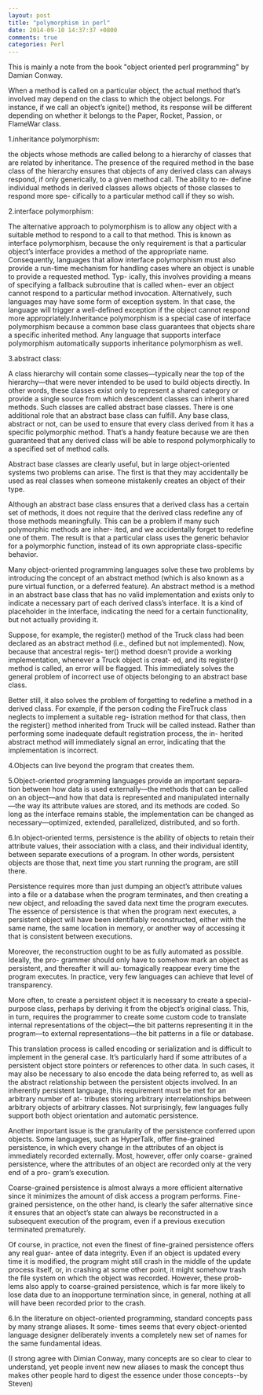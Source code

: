 ```yaml
---
layout: post
title: "polymorphism in perl"
date: 2014-09-10 14:37:37 +0800
comments: true
categories: Perl
---
```

This is mainly a note from the book "object oriented perl programming" by Damian Conway.


When a method is called on a particular object, the actual method that’s involved may depend on the class to which the object belongs. For instance, if we call an object’s ignite() method, its response will be different depending on whether it belongs to the Paper, Rocket, Passion, or FlameWar class.    

1.inheritance polymorphism:

the objects whose methods are called belong to a hierarchy of classes that are related by inheritance. The presence of the required method in the base class of the hierarchy ensures that objects of any derived class can always respond, if only generically, to a given method call. The ability to re- define individual methods in derived classes allows objects of those classes to respond more spe- cifically to a particular method call if they so wish.    

2.interface polymorphism:  

The alternative approach to polymorphism is to allow any object with a suitable method to respond to a call to that method. This is known as interface polymorphism, because the only requirement is that a particular object’s interface provides a method of the appropriate name. Consequently, languages that allow interface polymorphism must also provide a run-time mechanism for handling cases where an object is unable to provide a requested method. Typ- ically, this involves providing a means of specifying a fallback subroutine that is called when- ever an object cannot respond to a particular method invocation. Alternatively, such languages may have some form of exception system. In that case, the language will trigger a well-defined exception if the object cannot respond more appropriately.Inheritance polymorphism is a special case of interface polymorphism because a common base class guarantees that objects share a specific inherited method. Any language that supports interface polymorphism automatically supports inheritance polymorphism as well.

3.abstract class:   

A class hierarchy will contain some classes—typically near the top of the hierarchy—that were never intended to be used to build objects directly. In other words, these classes exist only to represent a shared category or provide a single source from which descendent classes can inherit shared methods. Such classes are called abstract base classes. There is one additional role that an abstract base class can fulfill. Any base class, abstract or not, can be used to ensure that every class derived from it has a specific polymorphic method. That’s a handy feature because we are then guaranteed that any derived class will be able to respond polymorphically to a specified set of method calls.    

Abstract base classes are clearly useful, but in large object-oriented systems two problems can arise. The first is that they may accidentally be used as real classes when someone mistakenly creates an object of their type.   

Although an abstract base class ensures that a derived class has a certain set of methods, it does not require that the derived class redefine any of those methods meaningfully. This can be a problem if many such polymorphic methods are inher- ited, and we accidentally forget to redefine one of them. The result is that a particular class uses the generic behavior for a polymorphic function, instead of its own appropriate class-specific behavior.  

Many object-oriented programming languages solve these two problems by introducing the concept of an abstract method (which is also known as a pure virtual function, or a deferred feature). An abstract method is a method in an abstract base class that has no valid implementation and exists only to indicate a necessary part of each derived class’s interface. It is a kind of placeholder in the interface, indicating the need for a certain functionality, but not actually providing it.     

Suppose, for example, the register() method of the Truck class had been declared as an abstract method (i.e., defined but not implemented). Now, because that ancestral regis- ter() method doesn’t provide a working implementation, whenever a Truck object is creat- ed, and its register() method is called, an error will be flagged. This immediately solves the general problem of incorrect use of objects belonging to an abstract base class.  
Better still, it also solves the problem of forgetting to redefine a method in a derived class. For example, if the person coding the FireTruck class neglects to implement a suitable reg- istration method for that class, then the register() method inherited from Truck will be called instead. Rather than performing some inadequate default registration process, the in- herited abstract method will immediately signal an error, indicating that the implementation is incorrect.

4.Objects can live beyond the program that creates them.   

5.Object-oriented programming languages provide an important separa- tion between how data is used externally—the methods that can be called on an object—and how that data is represented and manipulated internally—the way its attribute values are stored, and its methods are coded. So long as the interface remains stable, the implementation can be changed as necessary—optimized, extended, parallelized, distributed, and so forth.   

6.In object-oriented terms, persistence is the ability of objects to retain their attribute values, their association with a class, and their individual identity, between separate executions of a program. In other words, persistent objects are those that, next time you start running the program, are still there.   

Persistence requires more than just dumping an object’s attribute values into a file or a database when the program terminates, and then creating a new object, and reloading the saved data next time the program executes. The essence of persistence is that when the program next executes, a persistent object will have been identifiably reconstructed, either with the same name, the same location in memory, or another way of accessing it that is consistent between executions.    

Moreover, the reconstruction ought to be as fully automated as possible. Ideally, the pro- grammer should only have to somehow mark an object as persistent, and thereafter it will au- tomagically reappear every time the program executes. In practice, very few languages can achieve that level of transparency.    

More often, to create a persistent object it is necessary to create a special-purpose class, perhaps by deriving it from the object’s original class. This, in turn, requires the programmer to create some custom code to translate internal representations of the object—the bit patterns representing it in the program—to external representations—the bit patterns in a file or database.   

This translation process is called encoding or serialization and is difficult to implement in the general case. It’s particularly hard if some attributes of a persistent object store pointers or references to other data. In such cases, it may also be necessary to also encode the data being referred to, as well as the abstract relationship between the persistent objects involved. In an inherently persistent language, this requirement must be met for an arbitrary number of at- tributes storing arbitrary interrelationships between arbitrary objects of arbitrary classes. Not surprisingly, few languages fully support both object orientation and automatic persistence.     

Another important issue is the granularity of the persistence conferred upon objects. Some languages, such as HyperTalk, offer fine-grained persistence, in which every change in the attributes of an object is immediately recorded externally. Most, however, offer only coarse- grained persistence, where the attributes of an object are recorded only at the very end of a pro- gram’s execution.   

Coarse-grained persistence is almost always a more efficient alternative since it minimizes the amount of disk access a program performs. Fine-grained persistence, on the other hand, is clearly the safer alternative since it ensures that an object’s state can always be reconstructed in a subsequent execution of the program, even if a previous execution terminated prematurely.    

Of course, in practice, not even the finest of fine-grained persistence offers any real guar- antee of data integrity. Even if an object is updated every time it is modified, the program might still crash in the middle of the update process itself, or, in crashing at some other point, it might somehow trash the file system on which the object was recorded. However, these prob- lems also apply to coarse-grained persistence, which is far more likely to lose data due to an inopportune termination since, in general, nothing at all will have been recorded prior to the crash.   

6.In the literature on object-oriented programming, standard concepts pass by many strange aliases. It some- times seems that every object-oriented language designer deliberately invents a completely new set of names for the same fundamental ideas.

(I strong agree with Dimian Conway, many concepts are so clear to clear to understand, yet people invent new new aliases to mask the concept thus makes other people hard to digest the essence under those concepts--by Steven)   
